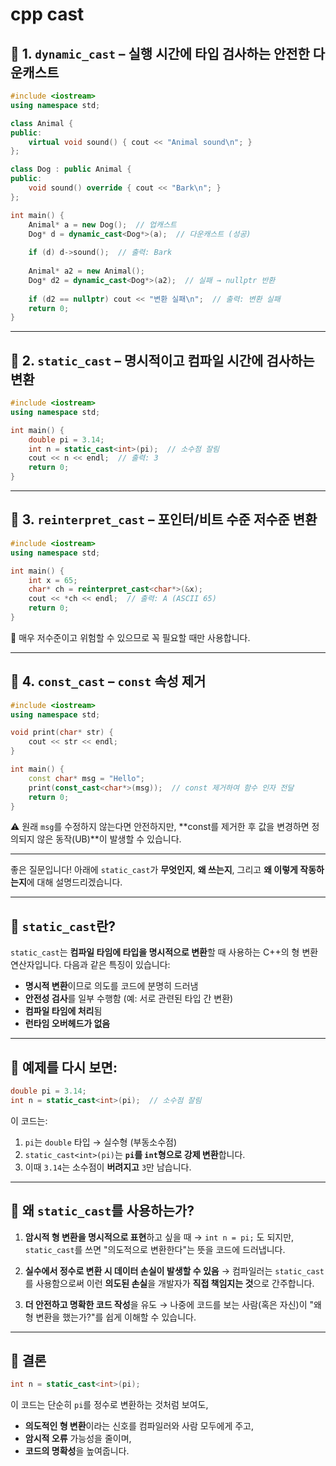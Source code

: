 # cpp cast
## 🔹 1. `dynamic_cast` – 실행 시간에 타입 검사하는 안전한 다운캐스트

```cpp
#include <iostream>
using namespace std;

class Animal {
public:
    virtual void sound() { cout << "Animal sound\n"; }
};

class Dog : public Animal {
public:
    void sound() override { cout << "Bark\n"; }
};

int main() {
    Animal* a = new Dog();  // 업캐스트
    Dog* d = dynamic_cast<Dog*>(a);  // 다운캐스트 (성공)
    
    if (d) d->sound();  // 출력: Bark
    
    Animal* a2 = new Animal();
    Dog* d2 = dynamic_cast<Dog*>(a2);  // 실패 → nullptr 반환
    
    if (d2 == nullptr) cout << "변환 실패\n";  // 출력: 변환 실패
    return 0;
}
```

---

## 🔹 2. `static_cast` – 명시적이고 컴파일 시간에 검사하는 변환

```cpp
#include <iostream>
using namespace std;

int main() {
    double pi = 3.14;
    int n = static_cast<int>(pi);  // 소수점 잘림
    cout << n << endl;  // 출력: 3
    return 0;
}
```

---

## 🔹 3. `reinterpret_cast` – 포인터/비트 수준 저수준 변환

```cpp
#include <iostream>
using namespace std;

int main() {
    int x = 65;
    char* ch = reinterpret_cast<char*>(&x);
    cout << *ch << endl;  // 출력: A (ASCII 65)
    return 0;
}
```

🛑 매우 저수준이고 위험할 수 있으므로 꼭 필요할 때만 사용합니다.

---

## 🔹 4. `const_cast` – `const` 속성 제거

```cpp
#include <iostream>
using namespace std;

void print(char* str) {
    cout << str << endl;
}

int main() {
    const char* msg = "Hello";
    print(const_cast<char*>(msg));  // const 제거하여 함수 인자 전달
    return 0;
}
```

⚠️ 원래 `msg`를 수정하지 않는다면 안전하지만, \*\*const를 제거한 후 값을 변경하면 정의되지 않은 동작(UB)\*\*이 발생할 수 있습니다.

---
좋은 질문입니다!
아래에 `static_cast`가 **무엇인지**, **왜 쓰는지**, 그리고 **왜 이렇게 작동하는지**에 대해 설명드리겠습니다.

---

## 🔷 `static_cast`란?

`static_cast`는 **컴파일 타임에 타입을 명시적으로 변환**할 때 사용하는 C++의 형 변환 연산자입니다.
다음과 같은 특징이 있습니다:

* **명시적 변환**이므로 의도를 코드에 분명히 드러냄
* **안전성 검사**를 일부 수행함 (예: 서로 관련된 타입 간 변환)
* **컴파일 타임에 처리**됨
* **런타임 오버헤드가 없음**

---

## 🔶 예제를 다시 보면:

```cpp
double pi = 3.14;
int n = static_cast<int>(pi);  // 소수점 잘림
```

이 코드는:

1. `pi`는 `double` 타입 → 실수형 (부동소수점)
2. `static_cast<int>(pi)`는 **`pi`를 `int`형으로 강제 변환**합니다.
3. 이때 `3.14`는 소수점이 **버려지고** `3`만 남습니다.

---

## 🔸 왜 `static_cast`를 사용하는가?

1. **암시적 형 변환을 명시적으로 표현**하고 싶을 때
   → `int n = pi;` 도 되지만, `static_cast`를 쓰면 "의도적으로 변환한다"는 뜻을 코드에 드러냅니다.

2. **실수에서 정수로 변환 시 데이터 손실이 발생할 수 있음**
   → 컴파일러는 `static_cast`를 사용함으로써 이런 **의도된 손실**을 개발자가 **직접 책임지는 것**으로 간주합니다.

3. **더 안전하고 명확한 코드 작성**을 유도
   → 나중에 코드를 보는 사람(혹은 자신)이 "왜 형 변환을 했는가?"를 쉽게 이해할 수 있습니다.

---

## 🔹 결론

```cpp
int n = static_cast<int>(pi);
```

이 코드는 단순히 `pi`를 정수로 변환하는 것처럼 보여도,

* **의도적인 형 변환**이라는 신호를 컴파일러와 사람 모두에게 주고,
* **암시적 오류** 가능성을 줄이며,
* **코드의 명확성**을 높여줍니다.
